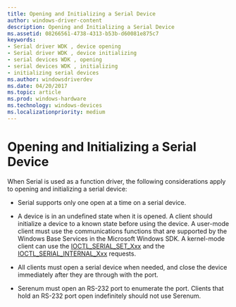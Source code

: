 ```yaml
---
title: Opening and Initializing a Serial Device
author: windows-driver-content
description: Opening and Initializing a Serial Device
ms.assetid: 08266561-4738-4313-b53b-d60081e875c7
keywords:
- Serial driver WDK , device opening
- Serial driver WDK , device initializing
- serial devices WDK , opening
- serial devices WDK , initializing
- initializing serial devices
ms.author: windowsdriverdev
ms.date: 04/20/2017
ms.topic: article
ms.prod: windows-hardware
ms.technology: windows-devices
ms.localizationpriority: medium
---
```


# Opening and Initializing a Serial Device





When Serial is used as a function driver, the following considerations apply to opening and initializing a serial device:

-   Serial supports only one open at a time on a serial device.

-   A device is in an undefined state when it is opened. A client should initialize a device to a known state before using the device. A user-mode client must use the communications functions that are supported by the Windows Base Services in the Microsoft Windows SDK. A kernel-mode client can use the [IOCTL\_SERIAL\_SET\_Xxx](https://msdn.microsoft.com/library/windows/hardware/ff547466) and the [IOCTL\_SERIAL\_INTERNAL\_Xxx](https://msdn.microsoft.com/library/windows/hardware/ff547480) requests.

-   All clients must open a serial device when needed, and close the device immediately after they are through with the port.

-   Serenum must open an RS-232 port to enumerate the port. Clients that hold an RS-232 port open indefinitely should not use Serenum.

 

 




